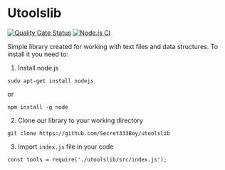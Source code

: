 # Utoolslib

[![Quality Gate Status](https://sonarcloud.io/api/project_badges/measure?project=Secret333Boy_utoolslib&metric=alert_status)](https://sonarcloud.io/dashboard?id=Secret333Boy_utoolslib)
[![Node.js CI](https://github.com/Secret333Boy/utoolslib/actions/workflows/node.js.yml/badge.svg)](https://github.com/Secret333Boy/utoolslib/actions/workflows/node.js.yml)

Simple library created for working with text files and data structures.
To install it you need to:

1. Install node.js

```
sudo apt-get install nodejs
```

or

```
npm install -g node
```

2. Clone our library to your working directory

```
git clone https://github.com/Secret333Boy/utoolslib
```

3. Import `index.js` file in your code

```
const tools = require('./utoolslib/src/index.js');
```
